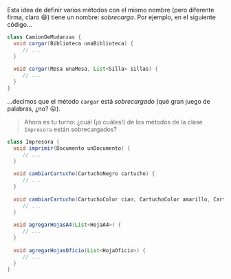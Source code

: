 Esta idea de definir varios métodos con el mismo nombre (pero diferente firma, claro :smile:) tiene un nombre: _sobrecarga_. Por ejemplo, en el siguiente código...

```java
class CamionDeMudanzas {
  void cargar(Biblioteca unaBiblioteca) {
     // ...
  }
  
  void cargar(Mesa unaMesa, List<Silla> sillas) {
     // ...
  }
}
```

...decimos que el método `cargar` está _sobrecargado_ (qué gran juego de palabras, ¿no? :stuck_out_tongue:). 

> Ahora es tu turno: ¿cuál (¡o cuáles!) de los métodos de la clase `Impresora` están sobrecargados?

```java
class Impresora {
  void imprimir(Documento unDocumento) {
     // ...
  }
  
  void cambiarCartucho(CartuchoNegro cartucho) {
     // ...
  }
  
  void cambiarCartucho(CartuchoColor cian, CartuchoColor amarillo, CartuchoColor magenta) {
     // ...
  }
  
  void agregarHojasA4(List<HojaA4>) {
     // ...
  }
  
  void agregarHojasOficio(List<HojaOficio>) {
     // ...
  }
}
```